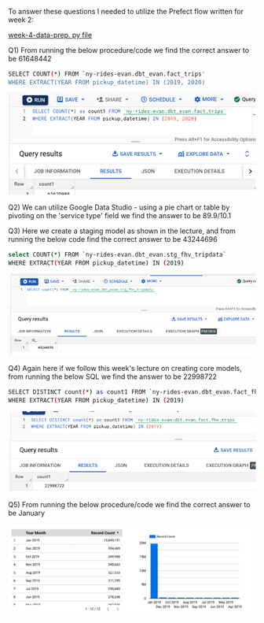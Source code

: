 To answer these questions I needed to utilize the Prefect flow written for week 2:

[week-4-data-prep. py file](parameterized_flow-Homework-4-prep.py)

Q1) From running the below procedure/code we find the correct answer to be 61648442

``` bash
SELECT COUNT(*) FROM `ny-rides-evan.dbt_evan.fact_trips'
WHERE EXTRACT(YEAR FROM pickup_datetime) IN (2019, 2020)
```
![Q1](HW4_Q1.png)

Q2) We can utilize Google Data Studio - using a pie chart or table by pivoting on the 'service type' field we find the answer to be 89.9/10.1

Q3) Here we create a staging model as shown in the lecture, and from running the below code find the correct answer to be 43244696


``` bash
select COUNT(*) FROM `ny-rides-evan.dbt_evan.stg_fhv_tripdata` 
WHERE EXTRACT(YEAR FROM pickup_datetime) IN (2019)
```
![Q3](HW4_Q3.png)

Q4) Again here if we follow this week's lecture on creating core models, from running the below SQL we find the answer to be 22998722

``` bash
SELECT DISTINCT count(*) as count1 FROM `ny-rides-evan.dbt_evan.fact_fhv_trips`
WHERE EXTRACT(YEAR FROM pickup_datetime) IN (2019)
```
![Q4](HW4_Q4.png)

Q5) From running the below procedure/code we find the correct answer to be January

![Q5](HW4_Q5.png)
